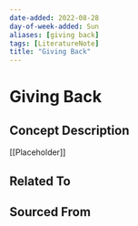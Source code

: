 ```yaml
---
date-added: 2022-08-28
day-of-week-added: Sun
aliases: [giving back]
tags: [LiteratureNote]
title: "Giving Back"
---
```


# Giving Back

## Concept Description
[[Placeholder]]



## Related To


## Sourced From



